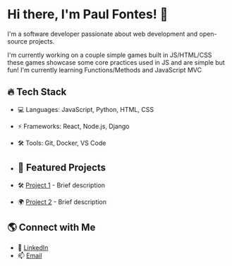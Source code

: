 # Hi there, I'm Paul Fontes! 👋
I'm a software developer passionate about web development and open-source projects.

I'm currently working on a couple simple games built in JS/HTML/CSS these games showcase some core practices used in JS and are simple but fun!
I'm currently learning Functions/Methods and JavaScript MVC


## 🔥 Tech Stack
- 💻 Languages: JavaScript, Python, HTML, CSS
- ⚡ Frameworks: React, Node.js, Django
- 🛠 Tools: Git, Docker, VS Code


- ## 🚀 Featured Projects
- 🛠 [Project 1](https://github.com/username/project1) - Brief description
- 🌍 [Project 2](https://github.com/username/project2) - Brief description


## 🌎 Connect with Me

- 💼 [LinkedIn](www.linkedin.com/in/paul-fontes-707667140)
- 📫 [Email](pgfon22@gmail.com)
<!--
**paulfontes/paulfontes** is a ✨ _special_ ✨ repository because its `README.md` (this file) appears on your GitHub profile.

Here are some ideas to get you started:

- 🔭 I’m currently working on ...
- 🌱 I’m currently learning ...
- 👯 I’m looking to collaborate on ...
- 🤔 I’m looking for help with ...
- 💬 Ask me about ...
- 📫 How to reach me: ...
- 😄 Pronouns: ...
- ⚡ Fun fact: ...
-->
